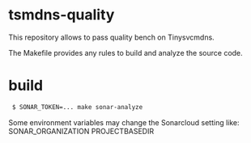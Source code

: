 # tsmdns-quality

This repository allows to pass quality bench on Tinysvcmdns.

The Makefile provides any rules to build and analyze the source code.

# build

``` bash
 $ SONAR_TOKEN=... make sonar-analyze
```

Some environment variables may change the Sonarcloud setting like:
 SONAR_ORGANIZATION
 PROJECTBASEDIR
